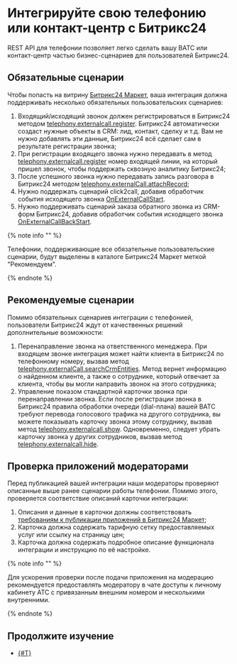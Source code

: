 # Интегрируйте свою телефонию или контакт-центр с Битрикс24

REST API для телефонии позволяет легко сделать вашу ВАТС или контакт-центр частью бизнес-сценариев для пользователей Битрикс24.

## Обязательные сценарии

Чтобы попасть на витрину [Битрикс24 Маркет](https://www.bitrix24.ru/apps/?category=telephony), ваша интеграция должна поддерживать несколько обязательных пользовательских сценариев:

1. Входящий/исходящий звонок должен регистрироваться в Битрикс24 методом [telephony.externalcall.register](../../api-reference/telephony/telephony-external-call-register.md). Битрикс24 автоматически создаст нужные объекты в CRM: лид, контакт, сделку и т.д. Вам не нужно добавлять эти данные, Битрикс24 всё сделает сам в результате регистрации звонка;
2. При регистрации входящего звонка нужно передавать в метод [telephony.externalcall.register](../../api-reference/telephony/telephony-external-call-register.md) номер входящей линии, на который пришел звонок, чтобы поддержать сквозную аналитику Битрикс24;
3. После успешного звонка нужно передавать запись разговора в Битрикс24 методом [telephony.externalCall.attachRecord](../../api-reference/telephony/telephony-external-call-attach-record.md); 
4. Нужно поддержать сценарий click2call, добавив обработчик события исходящего звонка [OnExternalCallStart](../../api-reference/telephony/events/on-external-call-start.md).
5. Нужно поддерживать сценарий заказа обратного звонка из CRM-форм Битрикс24, добавив обработчик события исходящего звонка [OnExternalCallBackStart](../../api-reference/telephony/events/on-external-call-back-start.md).

{% note info "" %}

Телефонии, поддерживающие все обязательные пользовательские сценарии, будут выделены в каталоге Битрикс24 Маркет меткой "Рекомендуем".

{% endnote %}

## Рекомендуемые сценарии

Помимо обязательных сценариев интеграции с телефонией, пользователи Битрикс24 ждут от качественных решений дополнительные возможности:

1. Перенаправление звонка на ответственного менеджера. При входящем звонке интеграция может найти клиента в Битрикс24 по телефонному номеру, вызвав метод [telephony.externalCall.searchCrmEntities](../../api-reference/telephony/telephony-external-call-search-crm-entities.md). Метод вернет информацию о найденном клиенте, а также о сотруднике, который отвечает за клиента, чтобы вы могли направить звонок на этого сотрудника;
2. Управление показом стандартной карточки звонка при перенаправлении звонка. Если после регистрации звонка в Битрикс24 правила обработки очереди (dial-плана) вашей ВАТС требуют перевода голосового трафика на другого сотрудника, вы можете показывать карточку звонка этому сотруднику, вызвав метод [telephony.externalcall.show](../../api-reference/telephony/telephony-external-call-show.md). Одновременно, следует убрать карточку звонка у других сотрудников, вызвав метод [telephony.externalcall.hide](../../api-reference/telephony/telephony-external-call-hide.md).

## Проверка приложений модераторами

Перед публикацией вашей интеграции наши модераторы проверяют описанные выше ранее сценарии работы телефонии. Помимо этого, проверяется соответствие описаний карточки интеграции:

1. Описания и данные в карточки должны соответствовать [требованиям к публикации приложений в Битрикс24 Маркет](./publication-requirements.md);
2. Карточка должна содержать тарифную сетку предоставляемых услуг или ссылку на страницу цен;
3. Карточка должна содержать подробное описание функционала интеграции и инструкцию по её настройке.

{% note info "" %}

Для ускорения проверки после подачи приложения на модерацию рекомендуется предоставлять модератору в чате доступы к личному кабинету АТС с привязанным внешним номером и несколькими внутренними.

{% endnote %}

## Продолжите изучение

- [{#T}](common-requirements.md)
